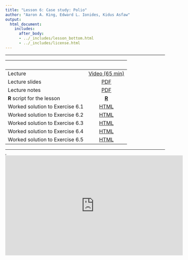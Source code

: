 ```yaml
---
title: "Lesson 6: Case study: Polio"
author: "Aaron A. King, Edward L. Ionides, Kidus Asfaw"
output:
  html_document:
    includes:
      after_body:
      - ../_includes/lesson_bottom.html
      - ../_includes/license.html
---
```


----------------------

| &nbsp;                          | &nbsp;                                                                            |
|:--------------------------------|:---------------------------------------------------------------------------------:|
| Lecture                         | [Video (65 min)](https://www.youtube.com/playlist?list=PLluGwj6FGt2QCHiHqWASOu0VdyPRGwKrV) |
| Lecture slides                  | [PDF](slides.pdf)                                                                 |
| Lecture notes                   | [PDF](notes.pdf)                                                                  |
| **R** script for the lesson     | [**R**](main.R)                                                                   |
| Worked solution to Exercise 6.1 | [HTML](algorithmic-parameters-exercise.html)                                      |
| Worked solution to Exercise 6.2 | [HTML](initial-values-exercise.html)                                              |
| Worked solution to Exercise 6.3 | [HTML](starting-values-exercise.html)                                             |
| Worked solution to Exercise 6.4 | [HTML](demography-exercise.html)                                                  |
| Worked solution to Exercise 6.5 | [HTML](convergence-exercise.html)                                                 |


----------------------

<iframe width="0" height="0"></iframe>

<iframe data-external=1 width="560" height="315" src="https://www.youtube.com/embed/videoseries?list=PLluGwj6FGt2QCHiHqWASOu0VdyPRGwKrV" frameborder="0" allow="accelerometer; autoplay; encrypted-media; gyroscope; picture-in-picture" allowfullscreen></iframe>

